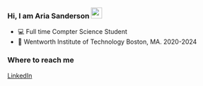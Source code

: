 ### Hi, I am Aria Sanderson <image src="https://media4.giphy.com/media/qpL2YVT6kXtXLK8Ul0/giphy.gif?cid=790b76118ba66251280bed7b38dc1fb1d7b69016cbcd8661&rid=giphy.gif&ct=s" width=25px>
  
- 💻 Full time Compter Science Student
- 🏫 Wentworth Institute of Technology Boston, MA. 2020-2024

### Where to reach me
[LinkedIn](https://www.linkedin.com/in/aria-lilith/)
